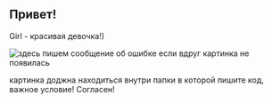## Привет!

Girl - красивая девочка!)

![здесь пишем сообщение об ошибке если вдруг картинка не появилась](girl.jpg)

картинка доджна находиться внутри папки в которой пишите код, важное условие!
Согласен!
